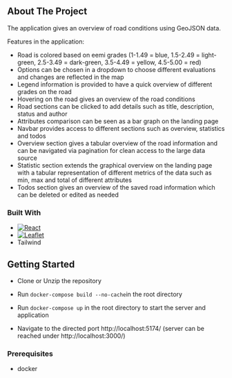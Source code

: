## About The Project

The application gives an overview of road conditions using GeoJSON data.

Features in the application:

- Road is colored based on eemi grades (1-1.49 = blue, 1.5-2.49 = light-green, 2.5-3.49 = dark-green, 3.5-4.49 = yellow, 4.5-5.00 = red)
- Options can be chosen in a dropdown to choose different evaluations and changes are reflected in the map
- Legend information is provided to have a quick overview of different grades on the road
- Hovering on the road gives an overview of the road conditions
- Road sections can be clicked to add details such as title, description, status and author
- Attributes comparison can be seen as a bar graph on the landing page
- Navbar provides access to different sections such as overview, statistics and todos
- Overview section gives a tabular overview of the road information and can be navigated via pagination for clean access to the large data source
- Statistic section extends the graphical overview on the landing page with a tabular representation of different metrics of the data such as min, max and total of different attributes
- Todos section gives an overview of the saved road information which can be deleted or edited as needed

### Built With

- [![React][React.js]][React-url]
- [![Leaflet][Leaflet.js]][Leaflet-url]
- Tailwind

## Getting Started

- Clone or Unzip the repository

- Run `docker-compose build --no-cache`in the root directory

- Run `docker-compose up` in the root directory to start the server and application

- Navigate to the directed port http://localhost:5174/ (server can be reached under http://localhost:3000/)

### Prerequisites

- docker

[React.js]: https://img.shields.io/badge/React-20232A?style=for-the-badge&logo=react&logoColor=61DAFB
[React-url]: https://reactjs.org/
[Leaflet.js]: https://img.shields.io/badge/Leaflet-fbfbfb?style=for-the-badge&logo=leaflet&logoColor=b8e365
[Leaflet-url]: https://leafletjs.com/
